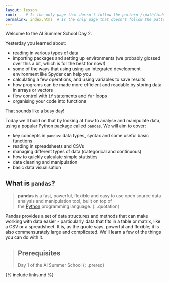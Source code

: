 ```yaml
---
layout: lesson
root: .  # Is the only page that doesn't follow the pattern /:path/index.html
permalink: index.html  # Is the only page that doesn't follow the pattern /:path/index.html
---
```


Welcome to the AI Summer School Day 2.

Yesterday you learned about:

- reading in various types of data
- importing packages and setting up environments (we probably glossed over this a bit, which is for the best for now!)
- some of the ways that using using an integrated development environment like Spyder can help you
- calculating a few operations, and using variables to save results
- how programs can be made more efficient and readable by storing data in arrays or vectors
- flow control with `if` statements and `for` loops
- organising your code into functions

That sounds like a busy day!

Today we'll build on that by looking at how to analyse and manipulate data, using a popular Python package called `pandas`. We will aim to cover:

- key concepts in  `pandas`: data types, syntax and some useful basic functions
- reading in spreadsheets and CSVs
- managing different types of data (categorical and continuous)
- how to quickly calculate simple statistics
- data cleaning and manipulation
- basic data visualisation

## What is `pandas`?

> **pandas** is a fast, powerful, flexible and easy to use open source data analysis and manipulation tool, built on top of the [Python](https://www.python.org/) programming language.
{: .quotation}

Pandas provides a set of data structures and methods that can make working with data easier - particularly data that fits in a table or matrix, like a CSV or a spreadsheet. It is, as the quote says, powerful and flexible; it is also commensurately large and complicated. We'll learn a few of the things you can do with it.

> ## Prerequisites
>
> Day 1 of the AI Summer School
{: .prereq}

{% include links.md %}
